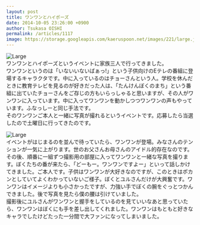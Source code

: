 ```yaml
---
layout: post
title: ワンワンとハイポーズ
date: 2014-10-05 23:26:00 +0900
author: Tsukasa OISHI
permalink: /articles/1117
image: https://storage.googleapis.com/kaeruspoon.net/images/221/large.jpg?1412519127
---
```



![Large](https://storage.googleapis.com/kaeruspoon.net/images/221/large.jpg?1412519127)  
ワンワンとハイポーズというイベントに家族三人で行ってきました。  
ワンワンというのは「いないいないばぁっ!」という子供向けのEテレの番組に登場するキャラクタです。中に入っているのはチョーさんという人。学校を休んだときに教育テレビを見るのが好きだった人は、「たんけんぼくのまち」という番組に出ていたチョーさんをご存じの方もいらっしゃると思いますが、その人がワンワンに入っています。中に入ってワンワンを動かしつつワンワンの声もやっています。ふなっしーと同じ手法です。  
そのワンワンご本人と一緒に写真が撮れるというイベントです。応募したら当選したので土曜日に行ってきたのです。  

![Large](https://storage.googleapis.com/kaeruspoon.net/images/222/large.JPG?1412519196)  
イベントがはじまるのを並んで待っていたら、ワンワンが登場。みなさんのテンションが一気に上がります。世のお父さんお母さんのアイドル的存在なのです。  
その後、順番に一組ずつ撮影用の部屋に入ってワンワンと一緒な写真を撮ります。ぼくたちの番が来たら、「どーもー。ワンワンですよー」といって話しかけてきました。ご本人です。子供はワンワンが大好きなのですが、このときはポカンとしていてよくわかっていないご様子。ぼくとユルさんだけが大興奮です。ワンワンはイメージよりも小さかったですが、力強い手でぼくの腕をぐっとつかんできました。後で写真を見たら僕の腰は引けていました。  
撮影後にユルさんがワンワンと握手をしているのを見ていいなあと思っていたら、ワンワンはぼくにも手を差し出してくれました。ワンワンはもともと好きなキャラでしたけどたった一分間で大ファンになってしまいました。  
